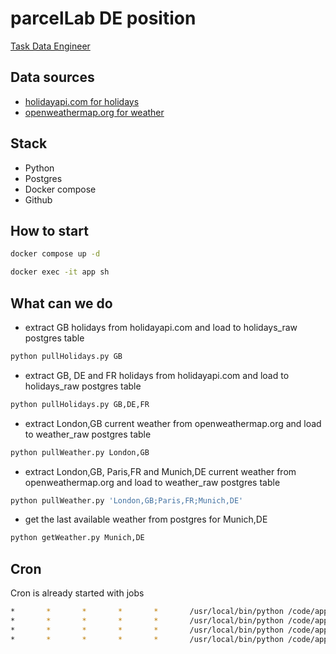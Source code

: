 # parcelLab DE position
[Task Data Engineer](https://parcellab.notion.site/Task-Data-Engineer-b38c3fe6c6f14881b10fcd5bdf57bc2f)

## Data sources
* [holidayapi.com for holidays](https://holidayapi.com)
* [openweathermap.org for weather](https://openweathermap.org)

## Stack
* Python
* Postgres
* Docker compose
* Github 


## How to start
```sh
docker compose up -d
```
```sh
docker exec -it app sh
```

## What can we do
* extract GB holidays from holidayapi.com and load to holidays_raw postgres table
```sh
python pullHolidays.py GB
```
* extract GB, DE and FR holidays from holidayapi.com and load to holidays_raw postgres table
```sh
python pullHolidays.py GB,DE,FR
```
* extract London,GB current weather from openweathermap.org and load to weather_raw postgres table
```sh
python pullWeather.py London,GB
```
* extract London,GB, Paris,FR and Munich,DE current weather from openweathermap.org and load to weather_raw postgres table
```sh
python pullWeather.py 'London,GB;Paris,FR;Munich,DE'
```
* get the last available weather from postgres for Munich,DE
```sh
python getWeather.py Munich,DE
```


## Cron
Cron is already started with jobs
```sh
*       *       *       *       *       /usr/local/bin/python /code/app/pullWeather.py "Munich,DE"
*       *       *       *       *       /usr/local/bin/python /code/app/pullWeather.py "London,GB"
*       *       *       *       *       /usr/local/bin/python /code/app/pullWeather.py "Paris,FR"
*       *       *       *       *       /usr/local/bin/python /code/app/pullHolidays.py "DE,GB,FR,RU,IT"
```


